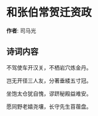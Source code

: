 # 和张伯常贺迁资政

**作者**: 司马光

## 诗词内容

不驾使车开汉关，不栖岩穴炼金丹。

岂无开径三人友，分著垂緌五寸冠。

坐饱太仓犹自愧，谬跻秘殿益难安。

愿同野老嬉尧壤，长守先生苜蓿盘。

